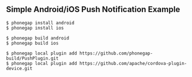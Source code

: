 Simple Android/iOS Push Notification Example
---

    $ phonegap install android
    $ phonegap install ios

    $ phonegap build android
    $ phonegap build ios

    $ phonegap local plugin add https://github.com/phonegap-build/PushPlugin.git
    $ phonegap local plugin add https://github.com/apache/cordova-plugin-device.git
